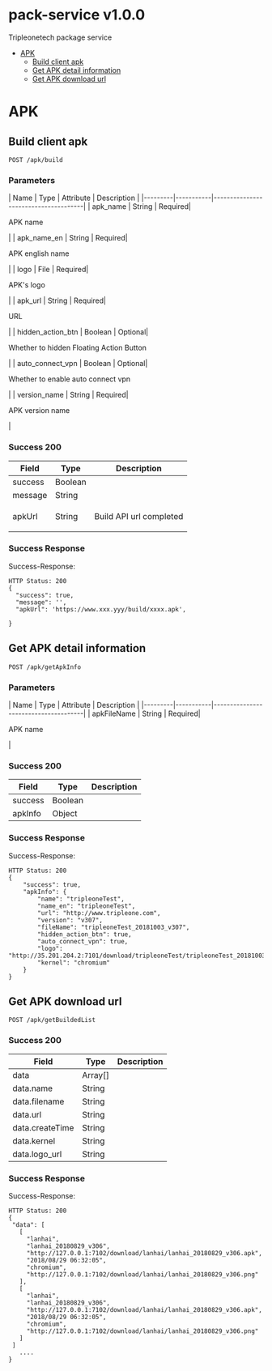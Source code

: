 # pack-service v1.0.0

Tripleonetech package service 

- [APK](#apk)
	- [Build client apk](#build-client-apk)
	- [Get APK detail  information](#get-apk-detail--information)
	- [Get APK download url](#get-apk-download-url)
	


# APK

## Build client apk



	POST /apk/build


### Parameters

| Name    | Type      | Attribute      | Description                          |
|---------|-----------|--------------------------------------|
| apk_name			| String	| Required|  <p>APK name</p>							|
| apk_name_en			| String	| Required|  <p>APK english name</p>							|
| logo			| File	| Required|  <p>APK's logo</p>							|
| apk_url			| String	| Required|  <p>URL</p>							|
| hidden_action_btn			| Boolean	| Optional|  <p>Whether to hidden Floating Action Button</p>							|
| auto_connect_vpn			| Boolean	| Optional|  <p>Whether to enable auto connect vpn</p>							|
| version_name			| String	| Required|  <p>APK version name</p>							|


### Success 200
| Field    | Type        | Description                          |
|---------|-----------|--------------------------------------|
| success| Boolean| |
| message| String| |
| apkUrl| String| <p>Build API url completed</p>|

### Success Response

Success-Response:

```
HTTP Status: 200
{
  "success": true,
  "message": '',
  "apkUrl": 'https://www.xxx.yyy/build/xxxx.apk',

}
```

## Get APK detail  information



	POST /apk/getApkInfo


### Parameters

| Name    | Type      | Attribute      | Description                          |
|---------|-----------|--------------------------------------|
| apkFileName			| String	| Required|  <p>APK name</p>							|


### Success 200
| Field    | Type        | Description                          |
|---------|-----------|--------------------------------------|
| success| Boolean| |
| apkInfo| Object| |

### Success Response

Success-Response:

```
HTTP Status: 200
{
    "success": true,
    "apkInfo": {
        "name": "tripleoneTest",
        "name_en": "tripleoneTest",
        "url": "http://www.tripleone.com",
        "version": "v307",
        "fileName": "tripleoneTest_20181003_v307",
        "hidden_action_btn": true,
        "auto_connect_vpn": true,
        "logo": "http://35.201.204.2:7101/download/tripleoneTest/tripleoneTest_20181003_v307.png",
        "kernel": "chromium"
    }
}
```

## Get APK download url



	POST /apk/getBuildedList



### Success 200
| Field    | Type        | Description                          |
|---------|-----------|--------------------------------------|
| data| Array[]| |
| data.name| String| |
| data.filename| String| |
| data.url| String| |
| data.createTime| String| |
| data.kernel| String| |
| data.logo_url| String| |

### Success Response

Success-Response:

```
HTTP Status: 200
{
 "data": [
   [
     "lanhai",
     "lanhai_20180829_v306",
     "http://127.0.0.1:7102/download/lanhai/lanhai_20180829_v306.apk",
     "2018/08/29 06:32:05",
     "chromium",
     "http://127.0.0.1:7102/download/lanhai/lanhai_20180829_v306.png"
   ],
   [
     "lanhai",
     "lanhai_20180829_v306",
     "http://127.0.0.1:7102/download/lanhai/lanhai_20180829_v306.apk",
     "2018/08/29 06:32:05",
     "chromium",
     "http://127.0.0.1:7102/download/lanhai/lanhai_20180829_v306.png"
   ]
 ]
   ....
}
```


